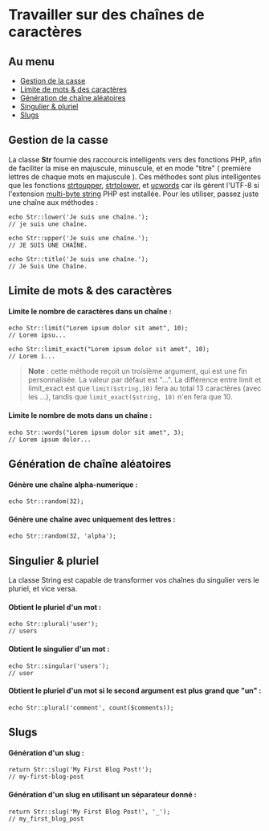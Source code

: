 # Travailler sur des chaînes de caractères

## Au menu

- [Gestion de la casse](#capitalization)
- [Limite de mots & des caractères](#limits)
- [Génération de chaîne aléatoires](#random)
- [Singulier & pluriel](#singular-and-plural)
- [Slugs](#slugs)

<a name="capitalization"></a>
## Gestion de la casse

La classe **Str** fournie des raccourcis intelligents vers des fonctions PHP, afin de faciliter la mise en majuscule, minuscule, et en mode "titre" ( première lettres de chaque mots en majuscule ). Ces méthodes sont plus intelligentes que les fonctions [strtoupper](http://php.net/manual/fr/function.strtoupper.php), [strtolower](http://php.net/manual/fr/function.strtolower.php), et [ucwords](http://php.net/manual/fr/function.ucwords.php) car ils gèrent l'UTF-8 si l'extension [multi-byte string](http://php.net/manual/fr/book.mbstring.php) PHP est installée. Pour les utiliser, passez juste une chaîne aux méthodes :

	echo Str::lower('Je suis une chaîne.');
    // je suis une chaîne.

	echo Str::upper('Je suis une chaîne.');
    // JE SUIS UNE CHAÎNE.

	echo Str::title('Je suis une chaîne.');
    // Je Suis Une Chaîne.

<a name="limits"></a>
## Limite de mots & des caractères

#### Limite le nombre de caractères dans un chaîne :

    echo Str::limit("Lorem ipsum dolor sit amet", 10);
    // Lorem ipsu...

    echo Str::limit_exact("Lorem ipsum dolor sit amet", 10);
    // Lorem i...

> **Note** : cette méthode reçoit un troisième argument, qui est une fin personnalisée. La valeur par défaut est "...". La différence entre limit et limit_exact est que `limit($string,10)` fera au total 13 caractères (avec les ...), tandis que `limit_exact($string, 10)` n'en fera que 10.

#### Limite le nombre de mots dans un chaîne : 

    echo Str::words("Lorem ipsum dolor sit amet", 3);
    // Lorem ipsum dolor...

<a name="random"></a>
## Génération de chaîne aléatoires

#### Génère une chaîne alpha-numerique :

	echo Str::random(32);

#### Génère une chaîne avec uniquement des lettres :

	echo Str::random(32, 'alpha');

<a name="singular-and-plural"></a>
## Singulier & pluriel

La classe String est capable de transformer vos chaînes du singulier vers le pluriel, et vice versa.

#### Obtient le pluriel d'un mot :

	echo Str::plural('user');
    // users

#### Obtient le singulier d'un mot :

	echo Str::singular('users');
    // user

#### Obtient le pluriel d'un mot si le second argument est plus grand que "un" :

	echo Str::plural('comment', count($comments));

<a name="slugs"></a>
## Slugs

#### Génération d'un slug :

	return Str::slug('My First Blog Post!');
    // my-first-blog-post

#### Génération d'un slug en utilisant un séparateur donné :

	return Str::slug('My First Blog Post!', '_');
    // my_first_blog_post

